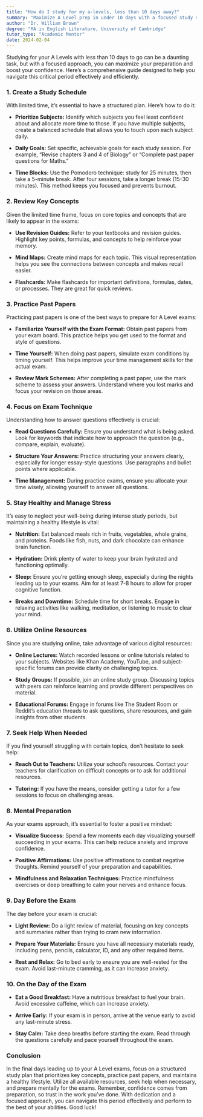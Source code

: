 ```yaml
---
title: "How do I study for my a-levels, less than 10 days away?"
summary: "Maximize A Level prep in under 10 days with a focused study schedule. Prioritize weak subjects and create a balanced plan for effective learning."
author: "Dr. William Brown"
degree: "MA in English Literature, University of Cambridge"
tutor_type: "Academic Mentor"
date: 2024-02-04
---
```


Studying for your A Levels with less than 10 days to go can be a daunting task, but with a focused approach, you can maximize your preparation and boost your confidence. Here’s a comprehensive guide designed to help you navigate this critical period effectively and efficiently.

### 1. **Create a Study Schedule**

With limited time, it’s essential to have a structured plan. Here’s how to do it:

- **Prioritize Subjects:** Identify which subjects you feel least confident about and allocate more time to those. If you have multiple subjects, create a balanced schedule that allows you to touch upon each subject daily.
  
- **Daily Goals:** Set specific, achievable goals for each study session. For example, “Revise chapters 3 and 4 of Biology” or “Complete past paper questions for Maths.”

- **Time Blocks:** Use the Pomodoro technique: study for 25 minutes, then take a 5-minute break. After four sessions, take a longer break (15-30 minutes). This method keeps you focused and prevents burnout.

### 2. **Review Key Concepts**

Given the limited time frame, focus on core topics and concepts that are likely to appear in the exams:

- **Use Revision Guides:** Refer to your textbooks and revision guides. Highlight key points, formulas, and concepts to help reinforce your memory.

- **Mind Maps:** Create mind maps for each topic. This visual representation helps you see the connections between concepts and makes recall easier.

- **Flashcards:** Make flashcards for important definitions, formulas, dates, or processes. They are great for quick reviews.

### 3. **Practice Past Papers**

Practicing past papers is one of the best ways to prepare for A Level exams:

- **Familiarize Yourself with the Exam Format:** Obtain past papers from your exam board. This practice helps you get used to the format and style of questions.

- **Time Yourself:** When doing past papers, simulate exam conditions by timing yourself. This helps improve your time management skills for the actual exam.

- **Review Mark Schemes:** After completing a past paper, use the mark scheme to assess your answers. Understand where you lost marks and focus your revision on those areas.

### 4. **Focus on Exam Technique**

Understanding how to answer questions effectively is crucial:

- **Read Questions Carefully:** Ensure you understand what is being asked. Look for keywords that indicate how to approach the question (e.g., compare, explain, evaluate).

- **Structure Your Answers:** Practice structuring your answers clearly, especially for longer essay-style questions. Use paragraphs and bullet points where applicable.

- **Time Management:** During practice exams, ensure you allocate your time wisely, allowing yourself to answer all questions.

### 5. **Stay Healthy and Manage Stress**

It’s easy to neglect your well-being during intense study periods, but maintaining a healthy lifestyle is vital:

- **Nutrition:** Eat balanced meals rich in fruits, vegetables, whole grains, and proteins. Foods like fish, nuts, and dark chocolate can enhance brain function.

- **Hydration:** Drink plenty of water to keep your brain hydrated and functioning optimally.

- **Sleep:** Ensure you’re getting enough sleep, especially during the nights leading up to your exams. Aim for at least 7-8 hours to allow for proper cognitive function.

- **Breaks and Downtime:** Schedule time for short breaks. Engage in relaxing activities like walking, meditation, or listening to music to clear your mind.

### 6. **Utilize Online Resources**

Since you are studying online, take advantage of various digital resources:

- **Online Lectures:** Watch recorded lessons or online tutorials related to your subjects. Websites like Khan Academy, YouTube, and subject-specific forums can provide clarity on challenging topics.

- **Study Groups:** If possible, join an online study group. Discussing topics with peers can reinforce learning and provide different perspectives on material.

- **Educational Forums:** Engage in forums like The Student Room or Reddit’s education threads to ask questions, share resources, and gain insights from other students.

### 7. **Seek Help When Needed**

If you find yourself struggling with certain topics, don’t hesitate to seek help:

- **Reach Out to Teachers:** Utilize your school’s resources. Contact your teachers for clarification on difficult concepts or to ask for additional resources.

- **Tutoring:** If you have the means, consider getting a tutor for a few sessions to focus on challenging areas.

### 8. **Mental Preparation**

As your exams approach, it’s essential to foster a positive mindset:

- **Visualize Success:** Spend a few moments each day visualizing yourself succeeding in your exams. This can help reduce anxiety and improve confidence.

- **Positive Affirmations:** Use positive affirmations to combat negative thoughts. Remind yourself of your preparation and capabilities.

- **Mindfulness and Relaxation Techniques:** Practice mindfulness exercises or deep breathing to calm your nerves and enhance focus.

### 9. **Day Before the Exam**

The day before your exam is crucial:

- **Light Review:** Do a light review of material, focusing on key concepts and summaries rather than trying to cram new information.

- **Prepare Your Materials:** Ensure you have all necessary materials ready, including pens, pencils, calculator, ID, and any other required items.

- **Rest and Relax:** Go to bed early to ensure you are well-rested for the exam. Avoid last-minute cramming, as it can increase anxiety.

### 10. **On the Day of the Exam**

- **Eat a Good Breakfast:** Have a nutritious breakfast to fuel your brain. Avoid excessive caffeine, which can increase anxiety.

- **Arrive Early:** If your exam is in person, arrive at the venue early to avoid any last-minute stress.

- **Stay Calm:** Take deep breaths before starting the exam. Read through the questions carefully and pace yourself throughout the exam.

### Conclusion

In the final days leading up to your A Level exams, focus on a structured study plan that prioritizes key concepts, practice past papers, and maintains a healthy lifestyle. Utilize all available resources, seek help when necessary, and prepare mentally for the exams. Remember, confidence comes from preparation, so trust in the work you’ve done. With dedication and a focused approach, you can navigate this period effectively and perform to the best of your abilities. Good luck!
    